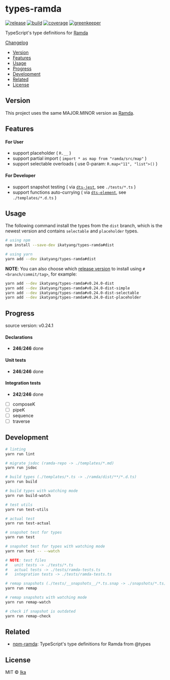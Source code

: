 # types-ramda

[![release](https://img.shields.io/github/release/ikatyang/types-ramda.svg)](https://github.com/ikatyang/types-ramda/releases)
[![build](https://travis-ci.org/ikatyang/types-ramda.svg?branch=master)](https://travis-ci.org/ikatyang/types-ramda)
[![coverage](https://img.shields.io/codecov/c/github/ikatyang/types-ramda/master.svg)](https://codecov.io/gh/ikatyang/types-ramda)
[![greenkeeper](https://badges.greenkeeper.io/ikatyang/types-ramda.svg)](https://greenkeeper.io/)

TypeScript's type definitions for [Ramda](https://github.com/ramda/ramda)

[Changelog](https://github.com/ikatyang/types-ramda/blob/master/CHANGELOG.md)

- [Version](#version)
- [Features](#features)
- [Usage](#usage)
- [Progress](#progress)
- [Development](#development)
- [Related](#related)
- [License](#license)

## Version

This project uses the same MAJOR.MINOR version as [Ramda](https://github.com/ramda/ramda).

## Features

#### For User

- support placeholder ( `R.__` )
- support partial import ( `import * as map from "ramda/src/map"` )
- support selectable overloads ( use 0-param: `R.map<"11", "list">()` )

#### For Developer

- support snapshot testing ( via [`dts-jest`](https://github.com/ikatyang/dts-jest), see `./tests/*.ts` )
- support functions auto-currying ( via [`dts-element`](https://github.com/ikatyang/dts-element), see `./templates/*.d.ts` )

## Usage

The following command install the types from the `dist` branch, which is the newest version and contains `selectable` and `placeholder` types.

```sh
# using npm
npm install --save-dev ikatyang/types-ramda#dist

# using yarn
yarn add --dev ikatyang/types-ramda#dist
```

**NOTE**: You can also choose which [release version](https://github.com/ikatyang/types-ramda/releases) to install using `#<branch/commit/tag>`, for example:

```sh
yarn add --dev ikatyang/types-ramda#v0.24.0-dist
yarn add --dev ikatyang/types-ramda#v0.24.0-dist-simple
yarn add --dev ikatyang/types-ramda#v0.24.0-dist-selectable
yarn add --dev ikatyang/types-ramda#v0.24.0-dist-placeholder
```

## Progress

source version: v0.24.1

#### Declarations

- __246__/__246__ done

#### Unit tests

- __246__/__246__ done

#### Integration tests

- __242__/__246__ done
- [ ] composeK
- [ ] pipeK
- [ ] sequence
- [ ] traverse

## Development

```sh
# linting
yarn run lint

# migrate jsdoc (ramda-repo -> ./templates/*.md)
yarn run jsdoc

# build types (./templates/*.ts -> ./ramda/dist/**/*.d.ts)
yarn run build

# build types with watching mode
yarn run build-watch

# test utils
yarn run test-utils

# actual test
yarn run test-actual

# snapshot test for types
yarn run test

# snapshot test for types with watching mode
yarn run test -- --watch

# NOTE: test files
#   unit tests -> ./tests/*.ts
#   actual tests -> ./tests/ramda-tests.ts
#   integration tests -> ./tests/ramda-tests.ts

# remap snapshots (./tests/__snapshots__/*.ts.snap -> ./snapshots/*.ts)
yarn run remap

# remap snapshots with watching mode
yarn run remap-watch

# check if snapshot is outdated
yarn run remap-check
```

## Related

- [npm-ramda](https://github.com/types/npm-ramda): TypeScript's type definitions for Ramda from @types

## License

MIT © [Ika](https://github.com/ikatyang)
